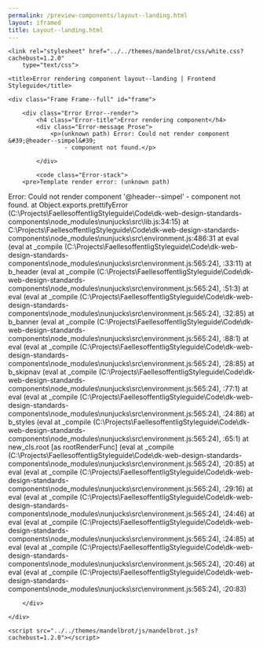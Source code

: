 ```yaml
--- 
permalink: /preview-components/layout--landing.html
layout: iframed 
title: Layout--landing.html
---
```

<!DOCTYPE html>
<html lang="en-US" dir="ltr" class="no-js">

<head>
    <meta charset="UTF-8">
    <meta name="viewport" content="width=device-width, initial-scale=1">
    <script>
        window.frctl = {
            env: 'static'
        };
    </script>
    <script>
        var cl = document.querySelector('html').classList;
        cl.remove('no-js');
        cl.add('has-js');
    </script>
    <link rel="shortcut icon" href="../../themes/mandelbrot/favicon.ico" type="image/ico">

    <link rel="stylesheet" href="../../themes/mandelbrot/css/white.css?cachebust=1.2.0"
        type="text/css">

    <title>Error rendering component layout--landing | Frontend Styleguide</title>

</head>

<body>

    <div class="Frame Frame--full" id="frame">

        <div class="Error Error--render">
            <h4 class="Error-title">Error rendering component</h4>
            <div class="Error-message Prose">
                <p>(unknown path) Error: Could not render component &#39;@header--simpel&#39;
                    - component not found.</p>

            </div>

            <code class="Error-stack">
        <pre>Template render error: (unknown path)
  Error: Could not render component '@header--simpel' - component not found.
    at Object.exports.prettifyError (C:\Projects\FaellesoffentligStyleguide\Code\dk-web-design-standards-components\node_modules\nunjucks\src\lib.js:34:15)
    at C:\Projects\FaellesoffentligStyleguide\Code\dk-web-design-standards-components\node_modules\nunjucks\src\environment.js:486:31
    at eval (eval at _compile (C:\Projects\FaellesoffentligStyleguide\Code\dk-web-design-standards-components\node_modules\nunjucks\src\environment.js:565:24), <anonymous>:33:11)
    at b_header (eval at _compile (C:\Projects\FaellesoffentligStyleguide\Code\dk-web-design-standards-components\node_modules\nunjucks\src\environment.js:565:24), <anonymous>:51:3)
    at eval (eval at _compile (C:\Projects\FaellesoffentligStyleguide\Code\dk-web-design-standards-components\node_modules\nunjucks\src\environment.js:565:24), <anonymous>:32:85)
    at b_banner (eval at _compile (C:\Projects\FaellesoffentligStyleguide\Code\dk-web-design-standards-components\node_modules\nunjucks\src\environment.js:565:24), <anonymous>:88:1)
    at eval (eval at _compile (C:\Projects\FaellesoffentligStyleguide\Code\dk-web-design-standards-components\node_modules\nunjucks\src\environment.js:565:24), <anonymous>:28:85)
    at b_skipnav (eval at _compile (C:\Projects\FaellesoffentligStyleguide\Code\dk-web-design-standards-components\node_modules\nunjucks\src\environment.js:565:24), <anonymous>:77:1)
    at eval (eval at _compile (C:\Projects\FaellesoffentligStyleguide\Code\dk-web-design-standards-components\node_modules\nunjucks\src\environment.js:565:24), <anonymous>:24:86)
    at b_styles (eval at _compile (C:\Projects\FaellesoffentligStyleguide\Code\dk-web-design-standards-components\node_modules\nunjucks\src\environment.js:565:24), <anonymous>:65:1)
    at new_cls.root [as rootRenderFunc] (eval at _compile (C:\Projects\FaellesoffentligStyleguide\Code\dk-web-design-standards-components\node_modules\nunjucks\src\environment.js:565:24), <anonymous>:20:85)
    at eval (eval at _compile (C:\Projects\FaellesoffentligStyleguide\Code\dk-web-design-standards-components\node_modules\nunjucks\src\environment.js:565:24), <anonymous>:29:16)
    at eval (eval at _compile (C:\Projects\FaellesoffentligStyleguide\Code\dk-web-design-standards-components\node_modules\nunjucks\src\environment.js:565:24), <anonymous>:24:46)
    at eval (eval at _compile (C:\Projects\FaellesoffentligStyleguide\Code\dk-web-design-standards-components\node_modules\nunjucks\src\environment.js:565:24), <anonymous>:24:85)
    at eval (eval at _compile (C:\Projects\FaellesoffentligStyleguide\Code\dk-web-design-standards-components\node_modules\nunjucks\src\environment.js:565:24), <anonymous>:20:46)
    at eval (eval at _compile (C:\Projects\FaellesoffentligStyleguide\Code\dk-web-design-standards-components\node_modules\nunjucks\src\environment.js:565:24), <anonymous>:20:83)</pre>
    </code>

        </div>

    </div>

    <script src="../../themes/mandelbrot/js/mandelbrot.js?cachebust=1.2.0"></script>

</body>

</html>